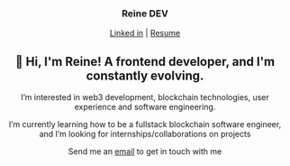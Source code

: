 <h3 align="center">Reine DEV </h3>
<p align="center">
  <a href="https://www.linkedin.com/in/toyosi-odukale/"target="_blank">Linked in</a> |
  <a href="https://docs.google.com/document/d/1Qyls-kvwLd1FBBFtUfZK8dMNJ_qv1anaZg7_6lf72RU/edit?usp=sharing" target="_blank">Resume</a>
</p>


<h2 align="center"> 👋 Hi, I'm Reine! A frontend developer, and I'm constantly evolving. </h2>

<p align="center"> I’m interested in web3 development, blockchain technologies, user experience and software engineering.</p>

<p align="center"> I’m currently learning how to be a fullstack blockchain software engineer, and I’m looking for internships/collaborations on projects</p>

<p align="center">Send me an <a href="mailto:reinetoyosii@gmail.com">email</a> to get in touch with me  </p>

<!---
Rei-ne/Rei-ne is a ✨ special ✨ repository because its `README.md` (this file) appears on your GitHub profile.
You can click the Preview link to take a look at your changes.
--->
